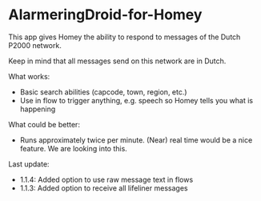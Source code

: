 # AlarmeringDroid-for-Homey

This app gives Homey the ability to respond to messages of the Dutch P2000 network.

Keep in mind that all messages send on this network are in Dutch.

What works:
* Basic search abilities (capcode, town, region, etc.)
* Use in flow to trigger anything, e.g. speech so Homey tells you what is happening

What could be better:
* Runs approximately twice per minute. (Near) real time would be a nice feature. We are looking into this.

Last update:
* 1.1.4: Added option to use raw message text in flows
* 1.1.3: Added option to receive all lifeliner messages
